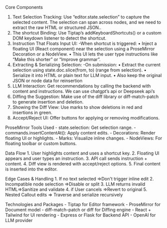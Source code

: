 Core Components
1. Text Selection Tracking: Use “editor.state.selection” to capture the selected content. The selection can span across nodes, and we need to extract the raw HTML or structured JSON..
2. The shortcut Binding: Use Tiptap’s addKeyboardShortcuts() or a custom DOM keydown listener to detect the shortcut.
3. Instruction That Floats Input UI: 
    -When shortcut is triggered:
        •	Inject a floating UI (React component) near the selection using a ProseMirror Decoration or a NodeView.
        •	This UI lets the user type instructions like “Make this shorter” or “Improve grammar”.
4. Extracting & Serializing Selection: 
    -On submission:
        •	Extract the current selection using state.doc.slice(from, to) (range from selection).
        •	Serialize it into HTML or plain text for LLM input.
        •	Also keep the original JSON or node data for reinsertion
5. LLM Interaction: Get recommendations by calling the backend with content and instructions. We can use chatgpt’s api or Deepseek api’s 
6. Diffing the Suggestion: Make use of the diff library or diff-match-patch to generate insertion and deletion.
7. Showing the Diff View: Use marks to show deletions in red and insertions in green.
8. Accept/Reject UI: Offer buttons for applying or removing modifications.

ProseMirror Tools Used
    - state.selection: Get selection range.
    - commands.insertContentAt(): Apply content edits.
    - Decorations: Render floating UI or highlights.
    - Marks: Visualize inline changes.
    - NodeViews: For floating toolbar or custom buttons.

Data Flow
    1. User highlights content and uses a shortcut key.
    2. Floating UI appears and user types an instruction.
    3. API call sends instruction + content.
    4. Diff view is rendered with accept/reject options.
    5. Final content is inserted into the editor.

Edge Cases & Handling
    1.	If no text selected =>Don't trigger inline edit 
    2.	Incompatible node selection =>Disable or split 
    3.	LLM returns invalid HTML=>Sanitize and validate 
    4.	if User cancels =>Revert to original 
    5.	Nested Callout edits => Traverse and serialize recursively 


Technologies and Packages
    - Tiptap for Editor framework
    - ProseMirror for Document model
    - diff-match-patch or diff for Diffing engine
    - React + Tailwind for UI rendering
    - Express or Flask for Backend API
    - OpenAI for LLM provider
